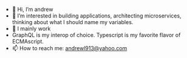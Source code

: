 - 👋 Hi, I’m andrew
- 👀 I’m interested in building applications, architecting microservices, thinking about what I should name my variables.
- 🌱 I mainly work
-  GraphQL is my interop of choice. Typescript is my favorite flavor of ECMAscript.
- 📫 How to reach me: andrewl913@yahoo.com 
